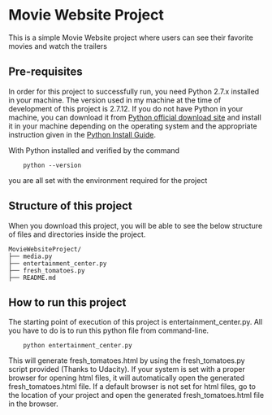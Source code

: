 # Movie Website Project

This is a simple Movie Website project where users can see their favorite movies and watch the trailers

## Pre-requisites

In order for this project to successfully run, you need Python 2.7.x installed in your machine. The version used in my machine at the time of development of this project is 2.7.12. If you do not have Python in your machine, you can download it from [Python official download site](https://www.python.org/downloads/) and install it in your machine depending on the operating system and the appropriate instruction given in the [Python Install Guide](http://docs.python-guide.org/en/latest/starting/installation/).

With Python installed and verified by the command
```
    python --version
```
you are all set with the environment required for the project

## Structure of this project

When you download this project, you will be able to see the below structure of files and directories inside the project.
```
MovieWebsiteProject/
├── media.py
├── entertainment_center.py
├── fresh_tomatoes.py
├── README.md
```

## How to run this project

The starting point of execution of this project is entertainment_center.py. All you have to do is to run this python file from command-line.
```
    python entertainment_center.py
```
This will generate fresh_tomatoes.html by using the fresh_tomatoes.py script provided (Thanks to Udacity). If your system is set with a proper browser for opening html files, it will automatically open the generated fresh_tomatoes.html file. If a default browser is not set for html files, go to the location of your project and open the generated fresh_tomatoes.html file in the browser.
